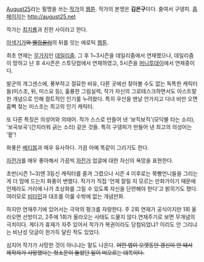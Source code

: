 [August25](August25.md)라는 필명을 쓰는 [작가](%EC%9E%91%EA%B0%80.md)의
[웹툰](%EC%9B%B9%ED%88%B0.md). 작가의 본명은 **김은구**이다. 줄여서 구뎅피.
[홈페이지](%ED%99%88%ED%8E%98%EC%9D%B4%EC%A7%80.md)는 <http://august25.net>

작가는 [최지룡](%EC%B5%9C%EC%A7%80%EB%A3%A1.md)과 친한 사이라고 한다.

[아색기가](%EC%95%84%EC%83%89%EA%B8%B0%EA%B0%80.md)<del>와
[멜랑꼴리](%EB%A9%9C%EB%9E%91%EA%BC%B4%EB%A6%AC.md)</del>의 뒤를 잇는 에로틱
[웹툰](%EC%9B%B9%ED%88%B0.md).

최초 연재는 [무가지](%EB%AC%B4%EA%B0%80%EC%A7%80.md)인
[데일리줌](%EB%8D%B0%EC%9D%BC%EB%A6%AC%EC%A4%8C.md). 그 후 1~3시즌을 데일리줌에서 연재했으나,
데일리줌이 망하고 난 후 4시즌은 스투닷컴에서 연재하였고, 5시즌을
[머니투데이](%EB%A8%B8%EB%8B%88%ED%88%AC%EB%8D%B0%EC%9D%B4.md)에서 연재중이다.

발군의 개그센스에, 풍부하고 절묘한 비유, 다른 곳에선 찾아볼 수도 없는 독특한 캐릭터들(미스조, 뒤, 미스요 등), 훌륭한 그림실력, 작가
자신의 그로테스크하면서도 아스트랄한 개념으로 인해 컬트적인 인기를 누려왔다. 특히 우산을 맨날 안가지고 다녀 비만 오면 흠뻑 젖는 미스조는
최고의 인기 캐릭터.  

또 다른 특징은 의성어와 의태어. 작가 스스로 만들어 낸 '보직보직'(모닥불 타는 소리), '보곡보곡'(간지러워 긁는 소리) 같은 것들.
특히 구뎅피가 만들어 낸 최고의 의성어는 '팥'!  

화풍은 [베티붑](%EB%B2%A0%ED%8B%B0%EB%B6%91.md)과 매우 유사하다. 가끔 아예 똑같이 그리기도 한다.

[자전거](%EC%9E%90%EC%A0%84%EA%B1%B0.md)를 매우 좋아해서 가끔씩
[자전거](%EC%9E%90%EC%A0%84%EA%B1%B0.md) 업글에 대한 자신의 욕망을 표현한다.

초반(시즌 1~3)엔 3등신 캐릭터를 즐겨 그렸으나 시즌 4 이후로는 쭉빵언니들을 그리는 게 더 맘에 드는지 화풍이 변했다. 작가가 직접
'언제 잘릴 지 모르는 만화가이기 때문에 언제라도 거리에 나가 초상화를 그릴 수 있도록 자신을 단련해야 한다'고 밝히기도 했다. 여러모로
[비타민](%EB%B9%84%ED%83%80%EB%AF%BC.md)과 대조를 이룰 수밖에 없는 개념만화.

하지만 연재주기에 있어서는 극악의 펑크를 자랑한다. 주 2회 연재가 공식이지만 1회 올라오면 선방이고, 2주에 1회가 올라오는 사태도 드물지
않다.연재주기로 보면 무개념의 극치이다. 게다가 휴재가 자주 있어서 작가가 복권이라도 당첨되었냐? 이리도 안 그리냐는 비난성 덧글이 한가득
달린 적도 있었다.  

심지어 작가가 사망한 것이 아니냐는 말도 나온다. <del>어떤 앱이 오랫동안 갱신이 안 돼서 제작자가 사망했다는 헛소문이 돌았던 일이
떠오르는 대목이다.</del>  

